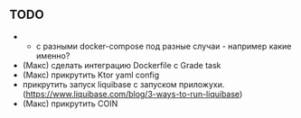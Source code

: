 ## TODO

- - с разными docker-compose под разные случаи - например какие именно?
- (Макс) сделать интеграцию Dockerfile с Grade task
- (Макс) прикрутить Ktor yaml config 
- прикрутить запуск liquibase с запуском приложухи.
  (https://www.liquibase.com/blog/3-ways-to-run-liquibase)
- (Макс) прикрутить COIN